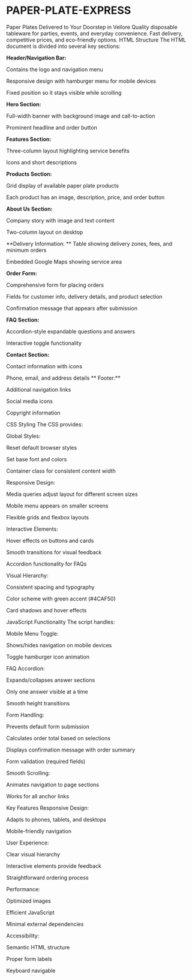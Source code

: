 # PAPER-PLATE-EXPRESS
Paper Plates Delivered to Your Doorstep in Vellore Quality disposable tableware for parties, events, and everyday convenience. Fast delivery, competitive prices, and eco-friendly options. 
HTML Structure
The HTML document is divided into several key sections:

****Header/Navigation Bar:****

Contains the logo and navigation menu

Responsive design with hamburger menu for mobile devices

Fixed position so it stays visible while scrolling

**Hero Section:**

Full-width banner with background image and call-to-action

Prominent headline and order button

**Features Section:**

Three-column layout highlighting service benefits

Icons and short descriptions

**Products Section:**

Grid display of available paper plate products

Each product has an image, description, price, and order button

**About Us Section:**

Company story with image and text content

Two-column layout on desktop

**Delivery Information:
**
Table showing delivery zones, fees, and minimum orders

Embedded Google Maps showing service area

**Order Form:**

Comprehensive form for placing orders

Fields for customer info, delivery details, and product selection

Confirmation message that appears after submission

**FAQ Section:**

Accordion-style expandable questions and answers

Interactive toggle functionality

**Contact Section:**

Contact information with icons

Phone, email, and address details
**
Footer:**

Additional navigation links

Social media icons

Copyright information

CSS Styling
The CSS provides:

Global Styles:

Reset default browser styles

Set base font and colors

Container class for consistent content width

Responsive Design:

Media queries adjust layout for different screen sizes

Mobile menu appears on smaller screens

Flexible grids and flexbox layouts

Interactive Elements:

Hover effects on buttons and cards

Smooth transitions for visual feedback

Accordion functionality for FAQs

Visual Hierarchy:

Consistent spacing and typography

Color scheme with green accent (#4CAF50)

Card shadows and hover effects

JavaScript Functionality
The script handles:

Mobile Menu Toggle:

Shows/hides navigation on mobile devices

Toggle hamburger icon animation

FAQ Accordion:

Expands/collapses answer sections

Only one answer visible at a time

Smooth height transitions

Form Handling:

Prevents default form submission

Calculates order total based on selections

Displays confirmation message with order summary

Form validation (required fields)

Smooth Scrolling:

Animates navigation to page sections

Works for all anchor links

Key Features
Responsive Design:

Adapts to phones, tablets, and desktops

Mobile-friendly navigation

User Experience:

Clear visual hierarchy

Interactive elements provide feedback

Straightforward ordering process

Performance:

Optimized images

Efficient JavaScript

Minimal external dependencies

Accessibility:

Semantic HTML structure

Proper form labels

Keyboard navigable

